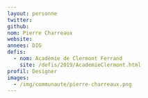 ```yaml
---
layout: personne
twitter: 
github: 
nom: Pierre Charreaux
website: 
annees: DIG
defis: 
  - nom: Académie de Clermont Ferrand
    site: /defis/2019/AcademieClermont.html
profil: Designer
images:
  - /img/communaute/pierre-charreaux.png
---
```

